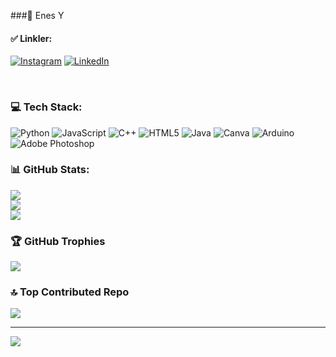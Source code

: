 ###👋 Enes Y 

#### ✅ Linkler:
[![Instagram](https://img.shields.io/badge/Instagram-%23E4405F.svg?logo=Instagram&logoColor=white)](https://instagram.com/enesyei)
[![LinkedIn](https://img.shields.io/badge/LinkedIn-%230077B5.svg?style=flat-square&logo=linkedin&logoColor=white)](https://www.linkedin.com/in/enes-ye%C5%9Fil/)

<br>

### 💻 Tech Stack:
![Python](https://img.shields.io/badge/python-3670A0?style=for-the-badge&logo=python&logoColor=ffdd54)
![JavaScript](https://img.shields.io/badge/javascript-%23323330.svg?style=for-the-badge&logo=javascript&logoColor=%23F7DF1E)
![C++](https://img.shields.io/badge/-C++-365dbf.svg?logo=C%2B%2B&style=for-the-badge)
![HTML5](https://img.shields.io/badge/html5-%23E34F26.svg?style=for-the-badge&logo=html5&logoColor=white)
![Java](https://img.shields.io/badge/java-%23ED8B00.svg?style=for-the-badge&logo=java&logoColor=white)
![Canva](https://img.shields.io/badge/Canva-%2300C4CC.svg?style=for-the-badge&logo=Canva&logoColor=white)
![Arduino](https://img.shields.io/badge/-Arduino-00979D?style=for-the-badge&logo=Arduino&logoColor=white)
![Adobe Photoshop](https://img.shields.io/badge/adobephotoshop-%2331A8FF.svg?style=for-the-badge&logo=adobephotoshop&logoColor=white)

### 📊 GitHub Stats:
![](https://github-readme-stats.vercel.app/api?username=Nss-Y&theme=dark&hide_border=false&include_all_commits=true&count_private=true)<br/>
![](https://github-readme-streak-stats.herokuapp.com/?user=Nss-Y&theme=dark&hide_border=false)<br/>
![](https://github-readme-stats.vercel.app/api/top-langs/?username=Nss-Y&theme=dark&hide_border=false&include_all_commits=true&count_private=true&layout=compact)

### 🏆 GitHub Trophies
![](https://github-profile-trophy.vercel.app/?username=Nss-Y&theme=radical&no-frame=true&no-bg=false&margin-w=4)

### 🔝 Top Contributed Repo
![](https://github-contributor-stats.vercel.app/api?username=Nss-Y&limit=5&theme=dark&combine_all_yearly_contributions=true)

---
[![](https://visitor-badge.laobi.icu/badge?page_id=Nss-Y.nss-y)](#)


<!-- Proudly created with GPRM ( https://gprm.itsvg.in ) -->





<br />
